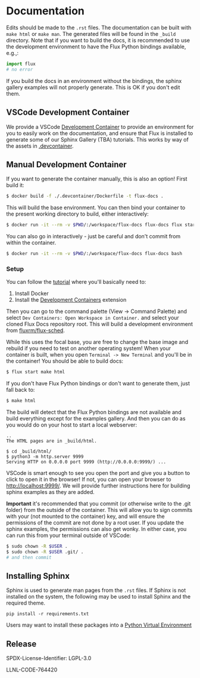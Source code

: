# Documentation

Edits should be made to the `.rst` files.
The documentation can be built with `make html` or `make man`.
The generated files will be found in the `_build` directory. Note that if you
want to build the docs, it is recommended to use the development environment to have
the Flux Python bindings available, e.g.,:

```python
import flux
# no error
```

If you build the docs in an environment without the bindings, the sphinx gallery examples
will not properly generate. This is OK if you don't edit them.

## VSCode Development Container

We provide a VSCode [Development Container](https://code.visualstudio.com/docs/remote/containers)
to provide an environment for you to easily work on the documentation, and ensure that Flux
is installed to generate some of our Sphinx Gallery (TBA) tutorials. This works by way
of the assets in [.devcontainer](https://code.visualstudio.com/docs/remote/containers#_create-a-devcontainerjson-file).

## Manual Development Container

If you want to generate the container manually, this is also an option! First build it:

```bash
$ docker build -f ./.devcontainer/Dockerfile -t flux-docs .
```
This will build the base environment. You can then bind your container to the present working directory to
build, either interactively:

```bash
$ docker run -it --rm -v $PWD/:/workspace/flux-docs flux-docs flux start make html
```

You can also go in interactively - just be careful and don't commit from within the container.

```bash
$ docker run -it --rm -v $PWD/:/workspace/flux-docs flux-docs bash
```

### Setup

You can follow the [tutorial](https://code.visualstudio.com/docs/remote/containers-tutorial) where you'll basically
need to:

1. Install Docker
2. Install the [Development Containers](vscode:extension/ms-vscode-remote.remote-containers) extension

Then you can go to the command palette (View -> Command Palette) and select `Dev Containers: Open Workspace in Container.`
and select your cloned Flux Docs repository root. This will build a development environment from [fluxrm/flux-sched](https://hub.docker.com/r/fluxrm/flux-sched/tags).

While this uses the focal base, you are free to change the base image and rebuild if you need to test on another operating system! 
When your container is built, when you open `Terminal -> New Terminal` and you'll be in the container! 
You should be able to build docs:

```bash
$ flux start make html
```

If you don't have Flux Python bindings or don't want to generate them, just fall back
to:

```bash
$ make html
```

The build will detect that the Flux Python bindings are not available and build everything
except for the examples gallery. And then you can do as you would do on your host to start a local webserver:

```console
..
The HTML pages are in _build/html.

$ cd _build/html/
$ python3 -m http.server 9999
Serving HTTP on 0.0.0.0 port 9999 (http://0.0.0.0:9999/) ...
```
VSCode is smart enough to see you open the port and give you a button to click to open it in
the browser! If not, you can open your browser to [http://localhost:9999/](http://localhost:9999/).
We will provide further instructions here for building sphinx examples as they are added.

**Important** it's recommended that you commit (or otherwise write to the .git folder) from the outside
of the container. This will allow you to sign commits with your (not mounted to the container) key,
and will ensure the permissions of the commit are not done by a root user. If you update the sphinx
examples, the permissions can also get wonky. In either case, you can run this from your terminal outside of VSCode:

```bash
$ sudo chown -R $USER .
$ sudo chown -R $USER .git/ .
# and then commit
```

## Installing Sphinx

Sphinx is used to generate man pages from the `.rst` files.
If Sphinx is not installed on the system, the following may be used to install Sphinx and the required theme.

``` shell
pip install -r requirements.txt
```

Users may want to install these packages into a [Python Virtual Environment](https://docs.python.org/3/tutorial/venv.html)

## Release

SPDX-License-Identifier: LGPL-3.0

LLNL-CODE-764420
